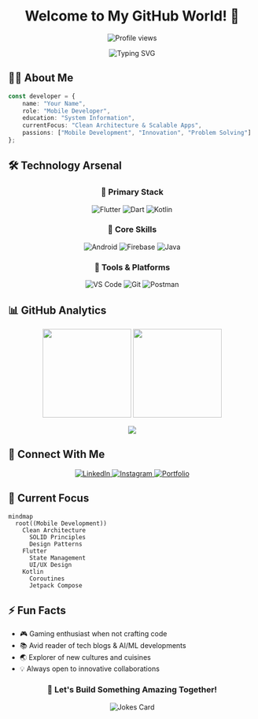 <h1 align="center">Welcome to My GitHub World! 🚀</h1>

<p align="center">
  <img src="https://komarev.com/ghpvc/?username=yourusername&color=green&style=for-the-badge" alt="Profile views" />
</p>

<div align="center">
  <img src="https://readme-typing-svg.herokuapp.com?font=Fira+Code&pause=1000&color=2E9EFF&center=true&vCenter=true&width=435&lines=Mobile+Developer;Flutter+%7C+Kotlin+%7C+Dart;Clean+Architecture+Enthusiast" alt="Typing SVG" />
</div>

## 👨‍💻 About Me

```typescript
const developer = {
    name: "Your Name",
    role: "Mobile Developer",
    education: "System Information",
    currentFocus: "Clean Architecture & Scalable Apps",
    passions: ["Mobile Development", "Innovation", "Problem Solving"]
};
```

## 🛠️ Technology Arsenal

<div align="center">

### 📱 Primary Stack
<p>
  <img src="https://img.shields.io/badge/Flutter-02569B?style=for-the-badge&logo=flutter&logoColor=white" alt="Flutter" />
  <img src="https://img.shields.io/badge/Dart-0175C2?style=for-the-badge&logo=dart&logoColor=white" alt="Dart" />
  <img src="https://img.shields.io/badge/Kotlin-0095D5?style=for-the-badge&logo=kotlin&logoColor=white" alt="Kotlin" />
</p>

### 🎯 Core Skills
<p>
  <img src="https://img.shields.io/badge/Android-3DDC84?style=for-the-badge&logo=android&logoColor=white" alt="Android" />
  <img src="https://img.shields.io/badge/Firebase-FFCA28?style=for-the-badge&logo=firebase&logoColor=black" alt="Firebase" />
  <img src="https://img.shields.io/badge/Java-007396?style=for-the-badge&logo=java&logoColor=white" alt="Java" />
</p>

### 🔧 Tools & Platforms
<p>
  <img src="https://img.shields.io/badge/VS_Code-007ACC?style=for-the-badge&logo=visual-studio-code&logoColor=white" alt="VS Code" />
  <img src="https://img.shields.io/badge/Git-F05032?style=for-the-badge&logo=git&logoColor=white" alt="Git" />
  <img src="https://img.shields.io/badge/Postman-FF6C37?style=for-the-badge&logo=postman&logoColor=white" alt="Postman" />
</p>

</div>

## 📊 GitHub Analytics

<p align="center">
  <img height="180em" src="https://github-readme-stats.vercel.app/api?username=yourusername&show_icons=true&theme=tokyonight&include_all_commits=true&count_private=true&hide_border=true"/>
  <img height="180em" src="https://github-readme-stats.vercel.app/api/top-langs/?username=yourusername&layout=compact&theme=tokyonight&hide_border=true"/>
</p>

<p align="center">
  <img src="https://github-profile-trophy.vercel.app/?username=yourusername&theme=tokyonight&column=7&no-frame=true&no-bg=true" />
</p>

## 🤝 Connect With Me

<div align="center">
  <a href="https://linkedin.com/in/yourusername">
    <img src="https://img.shields.io/badge/LinkedIn-0077B5?style=for-the-badge&logo=linkedin&logoColor=white" alt="LinkedIn"/>
  </a>
  <a href="https://instagram.com/yourusername">
    <img src="https://img.shields.io/badge/Instagram-E4405F?style=for-the-badge&logo=instagram&logoColor=white" alt="Instagram"/>
  </a>
  <a href="https://yourportfolio.com">
    <img src="https://img.shields.io/badge/Portfolio-000000?style=for-the-badge&logo=About.me&logoColor=white" alt="Portfolio"/>
  </a>
</div>

## 🎯 Current Focus

```mermaid
mindmap
  root((Mobile Development))
    Clean Architecture
      SOLID Principles
      Design Patterns
    Flutter
      State Management
      UI/UX Design
    Kotlin
      Coroutines
      Jetpack Compose
```

## ⚡ Fun Facts
- 🎮 Gaming enthusiast when not crafting code
- 📚 Avid reader of tech blogs & AI/ML developments
- 🌏 Explorer of new cultures and cuisines
- 💡 Always open to innovative collaborations

<div align="center">

### 💬 Let's Build Something Amazing Together!

<img src="https://readme-jokes.vercel.app/api?theme=tokyonight" alt="Jokes Card" />

</div>
